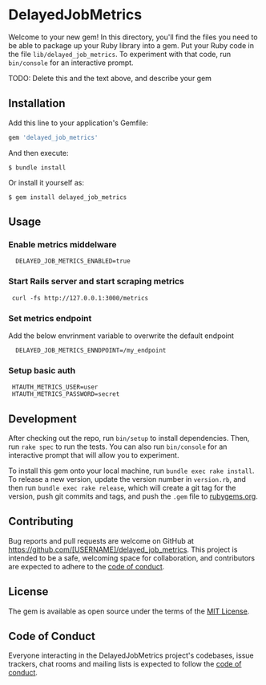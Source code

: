 # DelayedJobMetrics

Welcome to your new gem! In this directory, you'll find the files you need to be able to package up your Ruby library into a gem. Put your Ruby code in the file `lib/delayed_job_metrics`. To experiment with that code, run `bin/console` for an interactive prompt.

TODO: Delete this and the text above, and describe your gem

## Installation

Add this line to your application's Gemfile:

```ruby
gem 'delayed_job_metrics'
```

And then execute:

    $ bundle install

Or install it yourself as:

    $ gem install delayed_job_metrics

## Usage

### Enable metrics middelware

```
  DELAYED_JOB_METRICS_ENABLED=true
```

### Start Rails server and start scraping metrics

```
 curl -fs http://127.0.0.1:3000/metrics
```


### Set metrics endpoint
Add the below envrinment variable to overwrite the default endpoint

```
  DELAYED_JOB_METRICS_ENNDPOINT=/my_endpoint
```

### Setup basic auth

```
 HTAUTH_METRICS_USER=user
 HTAUTH_METRICS_PASSWORD=secret
```

## Development

After checking out the repo, run `bin/setup` to install dependencies. Then, run `rake spec` to run the tests. You can also run `bin/console` for an interactive prompt that will allow you to experiment.

To install this gem onto your local machine, run `bundle exec rake install`. To release a new version, update the version number in `version.rb`, and then run `bundle exec rake release`, which will create a git tag for the version, push git commits and tags, and push the `.gem` file to [rubygems.org](https://rubygems.org).

## Contributing

Bug reports and pull requests are welcome on GitHub at https://github.com/[USERNAME]/delayed_job_metrics. This project is intended to be a safe, welcoming space for collaboration, and contributors are expected to adhere to the [code of conduct](https://github.com/[USERNAME]/delayed_job_metrics/blob/master/CODE_OF_CONDUCT.md).


## License

The gem is available as open source under the terms of the [MIT License](https://opensource.org/licenses/MIT).

## Code of Conduct

Everyone interacting in the DelayedJobMetrics project's codebases, issue trackers, chat rooms and mailing lists is expected to follow the [code of conduct](https://github.com/[USERNAME]/delayed_job_metrics/blob/master/CODE_OF_CONDUCT.md).
